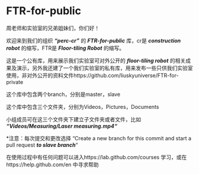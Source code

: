# FTR-for-public
周老师和实验室的兄弟姐妹们，你们好！

欢迎来到我们的组织 ___“perc-cr”___ 的 ___FTR-for-public___ 库，cr是 ___construction robot___ 的缩写，FTR是 ___Floor-tiling Robot___ 的缩写。

这是一个公有库，用来展示我们实验室可对外公开的 ___floor-tiling robot___ 的相关成果及演示，另外我还建了一个我们实验室的私有库，用来发布一些只供我们实验室使用，非对外公开的资料文件https://github.com/liuskyuniverse/FTR-for-private

这个库中包含两个branch，分别是master，slave

这个库中包含三个文件夹，分别为Videos，Pictures，Documents

小组成员可在这三个文件夹下建立子文件夹或者文件，比如 ___“Videos/Measuring/Laser measuring.mp4“___

*注意：每次提交和更改选择 “Create a new branch for this commit and start a pull request ___to slave branch___“

在使用过程中有任何问题可以进入https://lab.github.com/courses 学习，或在https://help.github.com/en 中寻求帮助
